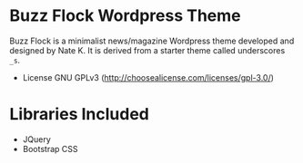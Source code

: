 Buzz Flock Wordpress Theme
===

Buzz Flock is a minimalist news/magazine Wordpress theme developed and designed by Nate K.
It is derived from a starter theme called underscores `_s`.

* License GNU GPLv3 (http://choosealicense.com/licenses/gpl-3.0/)

Libraries Included
===
* JQuery
* Bootstrap CSS

